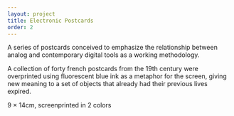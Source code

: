 ```yaml
---
layout: project
title: Electronic Postcards
order: 2
---
```


A series of postcards conceived to emphasize the relationship between analog and contemporary digital tools as a working methodology.

A collection of forty french postcards from the 19th century were overprinted using fluorescent blue ink as a metaphor for the screen, giving new meaning to a set of objects that already had their previous lives expired.

<p class="specifications">9 × 14cm, screenprinted in 2 colors</p>
